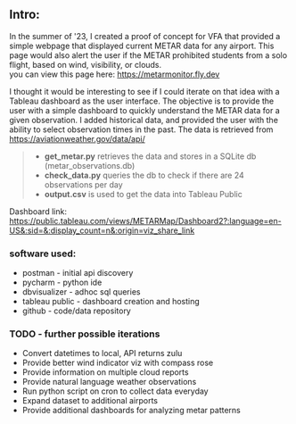 ## Intro:
In the summer of '23, I created a proof of concept for VFA that provided a simple webpage that displayed current METAR data for any airport.   This page would also alert the user if the METAR prohibited students from a solo flight, based on wind, visibility, or clouds.  
you can view this page here: https://metarmonitor.fly.dev  
  
I thought it would be interesting to see if I could iterate on that idea with a Tableau dashboard as the user interface. 
The objective is to provide the user with a simple dashboard to quickly understand the METAR data for a given observation.
I added historical data, and provided the user with the ability to select observation times in the past.
The data is retrieved from https://aviationweather.gov/data/api/

>- **get_metar.py** retrieves the data and stores in a SQLite db (metar_observations.db)
>- **check_data.py** queries the db to check if there are 24 observations per day
>- **output.csv** is used to get the data into Tableau Public

Dashboard link:  
https://public.tableau.com/views/METARMap/Dashboard2?:language=en-US&:sid=&:display_count=n&:origin=viz_share_link

### software used:  
- postman - initial api discovery  
- pycharm - python ide  
- dbvisualizer - adhoc sql queries  
- tableau public - dashboard creation and hosting  
- github - code/data repository  
  

### TODO - further possible iterations
- Convert datetimes to local, API returns zulu
- Provide better wind indicator viz with compass rose
- Provide information on multiple cloud reports
- Provide natural language weather observations
- Run python script on cron to collect data everyday
- Expand dataset to additional airports
- Provide additional dashboards for analyzing metar patterns
